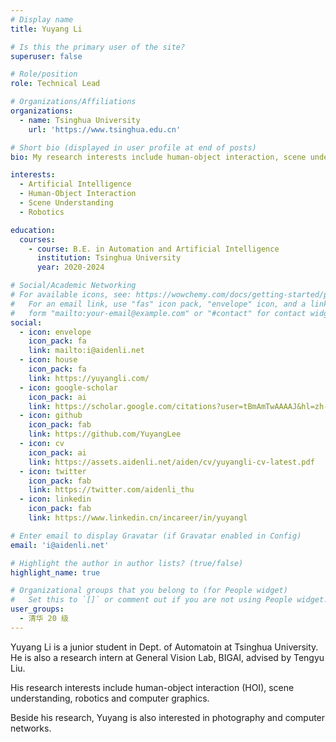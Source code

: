 ```yaml
---
# Display name
title: Yuyang Li

# Is this the primary user of the site?
superuser: false

# Role/position
role: Technical Lead

# Organizations/Affiliations
organizations:
  - name: Tsinghua University
    url: 'https://www.tsinghua.edu.cn'

# Short bio (displayed in user profile at end of posts)
bio: My research interests include human-object interaction, scene understanding and robotics.

interests:
  - Artificial Intelligence
  - Human-Object Interaction
  - Scene Understanding
  - Robotics

education:
  courses:
    - course: B.E. in Automation and Artificial Intelligence
      institution: Tsinghua University
      year: 2020-2024

# Social/Academic Networking
# For available icons, see: https://wowchemy.com/docs/getting-started/page-builder/#icons
#   For an email link, use "fas" icon pack, "envelope" icon, and a link in the
#   form "mailto:your-email@example.com" or "#contact" for contact widget.
social:
  - icon: envelope
    icon_pack: fa
    link: mailto:i@aidenli.net
  - icon: house
    icon_pack: fa
    link: https://yuyangli.com/
  - icon: google-scholar
    icon_pack: ai
    link: https://scholar.google.com/citations?user=tBmAmTwAAAAJ&hl=zh-CN
  - icon: github
    icon_pack: fab
    link: https://github.com/YuyangLee
  - icon: cv
    icon_pack: ai
    link: https://assets.aidenli.net/aiden/cv/yuyangli-cv-latest.pdf
  - icon: twitter
    icon_pack: fab
    link: https://twitter.com/aidenli_thu
  - icon: linkedin
    icon_pack: fab
    link: https://www.linkedin.cn/incareer/in/yuyangl

# Enter email to display Gravatar (if Gravatar enabled in Config)
email: 'i@aidenli.net'

# Highlight the author in author lists? (true/false)
highlight_name: true

# Organizational groups that you belong to (for People widget)
#   Set this to `[]` or comment out if you are not using People widget.
user_groups:
  - 清华 20 级
---
```


Yuyang Li is a junior student in Dept. of Automatoin at Tsinghua University. He is also a research intern at General Vision Lab, BIGAI, advised by Tengyu Liu.

His research interests include human-object interaction (HOI), scene understanding, robotics and computer graphics.

Beside his research, Yuyang is also interested in photography and computer networks.